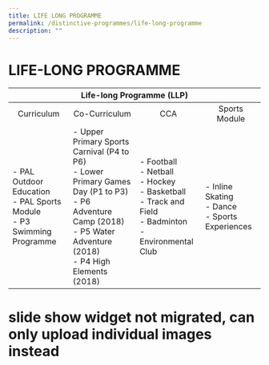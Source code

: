 ```yaml
---
title: LIFE LONG PROGRAMME
permalink: /distinctive-programmes/life-long-programme
description: ""
---
```

# LIFE-LONG PROGRAMME

<table>
<thead>
  <tr>
    <th colspan="4" style="text-align: center;">Life-long Programme (LLP)</th>
  </tr>
</thead>
<tbody>
  <tr>
    <td style="text-align: center;">Curriculum</td>
    <td style="text-align: center;">Co-Curriculum</td>
    <td style="text-align: center;">CCA</td>
    <td style="text-align: center;">Sports Module</td>
  </tr>
  <tr>
    <td>- PAL Outdoor Education<br>- PAL Sports Module<br>- P3 Swimming Programme</td>
    <td>- Upper Primary Sports Carnival (P4 to P6)<br>- Lower Primary Games Day (P1 to P3)<br>- P6 Adventure Camp (2018)<br>- P5 Water Adventure (2018)<br>- P4 High Elements (2018)</td>
    <td>- Football<br>- Netball<br>- Hockey<br>- Basketball<br>- Track and Field<br>- Badminton<br>- Environmental Club</td>
    <td>- Inline Skating<br>- Dance<br>- Sports Experiences</td>
  </tr>
</tbody>
</table>

# slide show widget not migrated, can only upload individual images instead
